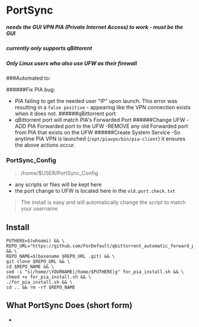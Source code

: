 # PortSync
##### needs the GUI VPN PIA (Private Internet Access) to work - must be the GUI
##### currently only supports qBittorent
##### Only Linux users who also use UFW as their firewall

###Automated to:

######Fix PIA bug: 
- PIA failing to get the needed user "IP" upon launch. This error was resulting in a `false positive` - appearing like the VPN connection exists when it does not. 
######qBittorrent port 
- qBittorrent port will match PIA's Forwarded Port
######Change UFW
-ADD PIA Forwarded port to the UFW
-REMOVE any old Forwarded port from PIA that exists on the UFW
######Create System Service
-So anytime PIA VPN is launched (`/opt/piavpn/bin/pia-client`) it ensures the above actions occur. 

### PortSync_Config 
>/home/$USER/PortSync_Config

- any scripts or files will be kept here
- the port change to UFW is located here in the `old.port.check.txt`

> The install is easy and will automatically change the script to match your username

## Install
```
PUTHERE=$(whoami) && \
REPO_URL="https://github.com/ForDefault/qbittorrent_automatic_forward_port_changer.git" && \
REPO_NAME=$(basename $REPO_URL .git) && \
git clone $REPO_URL && \
cd $REPO_NAME && \
sed -i "s|/home/\YOURNAME|/home/$PUTHERE|g" for_pia_install.sh && \
chmod +x for_pia_install.sh && \
./for_pia_install.sh && \
cd .. && rm -rf $REPO_NAME

```

## What PortSync Does (short form)
- 
